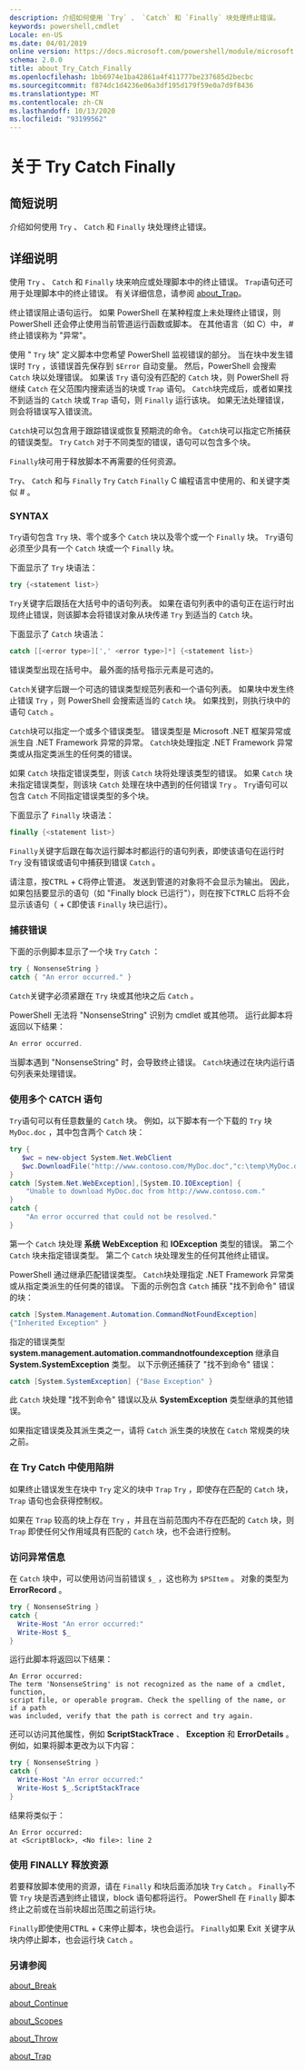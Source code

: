 ```yaml
---
description: 介绍如何使用 `Try` 、 `Catch` 和 `Finally` 块处理终止错误。
keywords: powershell,cmdlet
Locale: en-US
ms.date: 04/01/2019
online version: https://docs.microsoft.com/powershell/module/microsoft.powershell.core/about/about_try_catch_finally?view=powershell-7&WT.mc_id=ps-gethelp
schema: 2.0.0
title: about_Try_Catch_Finally
ms.openlocfilehash: 1bb6974e1ba42861a4f411777be237685d2becbc
ms.sourcegitcommit: f874dc1d4236e06a3df195d179f59e0a7d9f8436
ms.translationtype: MT
ms.contentlocale: zh-CN
ms.lasthandoff: 10/13/2020
ms.locfileid: "93199562"
---
```

# <a name="about-try-catch-finally"></a>关于 Try Catch Finally

## <a name="short-description"></a>简短说明
介绍如何使用 `Try` 、 `Catch` 和 `Finally` 块处理终止错误。

## <a name="long-description"></a>详细说明

使用 `Try` 、 `Catch` 和 `Finally` 块来响应或处理脚本中的终止错误。 `Trap`语句还可用于处理脚本中的终止错误。 有关详细信息，请参阅 [about_Trap](about_Trap.md)。

终止错误阻止语句运行。 如果 PowerShell 在某种程度上未处理终止错误，则 PowerShell 还会停止使用当前管道运行函数或脚本。 在其他语言（如 C）中， \# 终止错误称为 "异常"。

使用 " `Try` 块" 定义脚本中您希望 PowerShell 监视错误的部分。 当在块中发生错误时 `Try` ，该错误首先保存到 `$Error` 自动变量。 然后，PowerShell 会搜索 `Catch` 块以处理错误。 如果该 `Try` 语句没有匹配的 `Catch` 块，则 PowerShell 将继续 `Catch` 在父范围内搜索适当的块或 `Trap` 语句。 `Catch`块完成后，或者如果找不到适当的 `Catch` 块或 `Trap` 语句，则 `Finally` 运行该块。 如果无法处理错误，则会将错误写入错误流。

`Catch`块可以包含用于跟踪错误或恢复预期流的命令。 `Catch`块可以指定它所捕获的错误类型。 `Try` `Catch` 对于不同类型的错误，语句可以包含多个块。

`Finally`块可用于释放脚本不再需要的任何资源。

`Try`、 `Catch` 和与 `Finally` `Try` `Catch` `Finally` C 编程语言中使用的、和关键字类似 \# 。

### <a name="syntax"></a>SYNTAX

`Try`语句包含 `Try` 块、零个或多个 `Catch` 块以及零个或一个 `Finally` 块。 `Try`语句必须至少具有一个 `Catch` 块或一个 `Finally` 块。

下面显示了 `Try` 块语法：

```powershell
try {<statement list>}
```

`Try`关键字后跟括在大括号中的语句列表。 如果在语句列表中的语句正在运行时出现终止错误，则该脚本会将错误对象从块传递 `Try` 到适当的 `Catch` 块。

下面显示了 `Catch` 块语法：

```powershell
catch [[<error type>][',' <error type>]*] {<statement list>}
```

错误类型出现在括号中。 最外面的括号指示元素是可选的。

`Catch`关键字后跟一个可选的错误类型规范列表和一个语句列表。 如果块中发生终止错误 `Try` ，则 PowerShell 会搜索适当的 `Catch` 块。 如果找到，则执行块中的语句 `Catch` 。

`Catch`块可以指定一个或多个错误类型。 错误类型是 Microsoft .NET 框架异常或派生自 .NET Framework 异常的异常。 `Catch`块处理指定 .NET Framework 异常类或从指定类派生的任何类的错误。

如果 `Catch` 块指定错误类型，则该 `Catch` 块将处理该类型的错误。 如果 `Catch` 块未指定错误类型，则该块 `Catch` 处理在块中遇到的任何错误 `Try` 。 `Try`语句可以包含 `Catch` 不同指定错误类型的多个块。

下面显示了 `Finally` 块语法：

```powershell
finally {<statement list>}
```

`Finally`关键字后跟在每次运行脚本时都运行的语句列表，即使该语句在运行时 `Try` 没有错误或语句中捕获到错误 `Catch` 。

请注意，按<kbd>CTRL</kbd> + <kbd>C</kbd>将停止管道。 发送到管道的对象将不会显示为输出。 因此，如果包括要显示的语句（如 "Finally block 已运行"），则在按下<kbd>CTRL</kbd>C 后将不会显示该语句（ + <kbd>C</kbd>即使该 `Finally` 块已运行）。

### <a name="catching-errors"></a>捕获错误

下面的示例脚本显示了一个块 `Try` `Catch` ：

```powershell
try { NonsenseString }
catch { "An error occurred." }
```

`Catch`关键字必须紧跟在 `Try` 块或其他块之后 `Catch` 。

PowerShell 无法将 "NonsenseString" 识别为 cmdlet 或其他项。
运行此脚本将返回以下结果：

```powershell
An error occurred.
```

当脚本遇到 "NonsenseString" 时，会导致终止错误。 `Catch`块通过在块内运行语句列表来处理错误。

### <a name="using-multiple-catch-statements"></a>使用多个 CATCH 语句

`Try`语句可以有任意数量的 `Catch` 块。 例如，以下脚本有一个下载的 `Try` 块 `MyDoc.doc` ，其中包含两个 `Catch` 块：

```powershell
try {
   $wc = new-object System.Net.WebClient
   $wc.DownloadFile("http://www.contoso.com/MyDoc.doc","c:\temp\MyDoc.doc")
}
catch [System.Net.WebException],[System.IO.IOException] {
    "Unable to download MyDoc.doc from http://www.contoso.com."
}
catch {
    "An error occurred that could not be resolved."
}

```

第一个 `Catch` 块处理 **系统 WebException** 和 **IOException** 类型的错误。 第二个 `Catch` 块未指定错误类型。 第二个 `Catch` 块处理发生的任何其他终止错误。

PowerShell 通过继承匹配错误类型。 `Catch`块处理指定 .NET Framework 异常类或从指定类派生的任何类的错误。 下面的示例包含 `Catch` 捕获 "找不到命令" 错误的块：

```powershell
catch [System.Management.Automation.CommandNotFoundException]
{"Inherited Exception" }
```

指定的错误类型 **system.management.automation.commandnotfoundexception** 继承自 **System.SystemException** 类型。 以下示例还捕获了 "找不到命令" 错误：

```powershell
catch [System.SystemException] {"Base Exception" }
```

此 `Catch` 块处理 "找不到命令" 错误以及从 **SystemException** 类型继承的其他错误。

如果指定错误类及其派生类之一，请将 `Catch` 派生类的块放在 `Catch` 常规类的块之前。

### <a name="using-traps-in-a-try-catch"></a>在 Try Catch 中使用陷阱

如果终止错误发生在块中 `Try` 定义的块中 `Trap` `Try` ，即使存在匹配的 `Catch` 块， `Trap` 语句也会获得控制权。

如果在 `Trap` 较高的块上存在 `Try` ，并且在当前范围内不存在匹配的 `Catch` 块，则 `Trap` 即使任何父作用域具有匹配的 `Catch` 块，也不会进行控制。

### <a name="accessing-exception-information"></a>访问异常信息

在 `Catch` 块中，可以使用访问当前错误 `$_` ，这也称为 `$PSItem` 。 对象的类型为 **ErrorRecord** 。

```powershell
try { NonsenseString }
catch {
  Write-Host "An error occurred:"
  Write-Host $_
}
```

运行此脚本将返回以下结果：

```Output
An Error occurred:
The term 'NonsenseString' is not recognized as the name of a cmdlet, function,
script file, or operable program. Check the spelling of the name, or if a path
was included, verify that the path is correct and try again.
```

还可以访问其他属性，例如 **ScriptStackTrace** 、 **Exception** 和 **ErrorDetails** 。  例如，如果将脚本更改为以下内容：

```powershell
try { NonsenseString }
catch {
  Write-Host "An error occurred:"
  Write-Host $_.ScriptStackTrace
}
```

结果将类似于：

```
An Error occurred:
at <ScriptBlock>, <No file>: line 2
```

### <a name="freeing-resources-by-using-finally"></a>使用 FINALLY 释放资源

若要释放脚本使用的资源，请在 `Finally` 和块后面添加块 `Try` `Catch` 。 `Finally`不管 `Try` 块是否遇到终止错误，block 语句都将运行。 PowerShell 在 `Finally` 脚本终止之前或在当前块超出范围之前运行块。

`Finally`即使使用<kbd>CTRL</kbd> + <kbd>C</kbd>来停止脚本，块也会运行。 `Finally`如果 Exit 关键字从块内停止脚本，也会运行块 `Catch` 。

### <a name="see-also"></a>另请参阅

[about_Break](about_Break.md)

[about_Continue](about_Continue.md)

[about_Scopes](about_Scopes.md)

[about_Throw](about_Throw.md)

[about_Trap](about_Trap.md)

